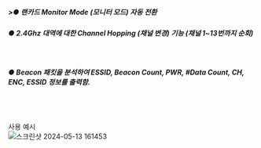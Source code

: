 
<h5>>● 랜카드 Monitor Mode (모니터 모드) 자동 전환</h5>
<h5>● 2.4Ghz 대역에 대한 Channel Hopping (채널 변경) 기능 (채널 1~13번까지 순회) </h5>
<br><h5>● Beacon 패킷을 분석하여 ESSID, Beacon Count, PWR, #Data Count, CH, ENC, ESSID 정보를 출력함.</h5>
<br><br>

사용 예시
<br>
![스크린샷 2024-05-13 161453](https://github.com/sanguSCP/sanguSCP/assets/50989038/f140d02c-93b5-46dd-bedc-d3cf3f531696)


